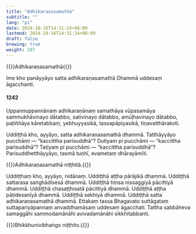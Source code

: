 ```yaml
---
title: "Adhikaraṇasamathā"
subtitle: ""
lang: "pi"
date: 2024-10-16T14:31:24+08:00
lastmod: 2024-10-16T14:31:24+08:00
draft: false
brewing: true
weight: 207
---
```


{{<subtitle>}}Adhikaraṇasamathā{{</subtitle>}}

Ime kho panāyyāyo satta adhikaraṇasamathā Dhammā uddesaṃ āgacchanti.

#### 1242

Uppannuppannānaṃ adhikaraṇānaṃ samathāya vūpasamāya sammukhāvinayo dātabbo, sativinayo dātabbo, amūḷhavinayo dātabbo, paṭiññāya kāretabbaṃ, yebhuyyasikā, tassapāpiyasikā, tiṇavatthārakoti.

Uddiṭṭhā kho, ayyāyo, satta adhikaraṇasamathā dhammā. Tatthāyyāyo pucchāmi — “kaccittha parisuddhā”? Dutiyam pi pucchāmi — “kaccittha parisuddhā”? Tatiyam pi pucchāmi — “kaccittha parisuddhā”? Parisuddhetthāyyāyo, tasmā tuṇhī, evametaṃ dhārayāmīti.

{{<eop>}}Adhikaraṇasamathā niṭṭhitā.{{</eop>}}

Uddiṭṭhaṃ kho, ayyāyo, nidānaṃ. Uddiṭṭhā aṭṭha pārājikā dhammā. Uddiṭṭhā sattarasa saṅghādisesā dhammā. Uddiṭṭhā tiṃsa nissaggiyā pācittiyā dhammā. Uddiṭṭhā chasaṭṭhisatā pācittiyā dhammā. Uddiṭṭhā aṭṭha pāṭidesanīyā dhammā. Uddiṭṭhā sekhiyā dhammā. Uddiṭṭhā satta adhikaraṇasamathā dhammā. Ettakaṃ tassa Bhagavato suttāgataṃ suttapariyāpannaṃ anvaddhamāsaṃ uddesaṃ āgacchati. Tattha sabbāheva samaggāhi sammodamānāhi avivadamānāhi sikkhitabbanti.

{{<eop>}}Bhikkhunivibhaṅgo niṭṭhito.{{</eop>}}
